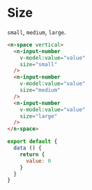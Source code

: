 # Size
`small`, `medium`, `large`.
```html
<n-space vertical>
  <n-input-number
    v-model:value="value"
    size="small"
  />
  <n-input-number
    v-model:value="value"
    size="medium"
  />
  <n-input-number
    v-model:value="value"
    size="large"
  />
</n-space>
```
```js
export default {
  data () {
    return {
      value: 0
    }
  }
}
```
